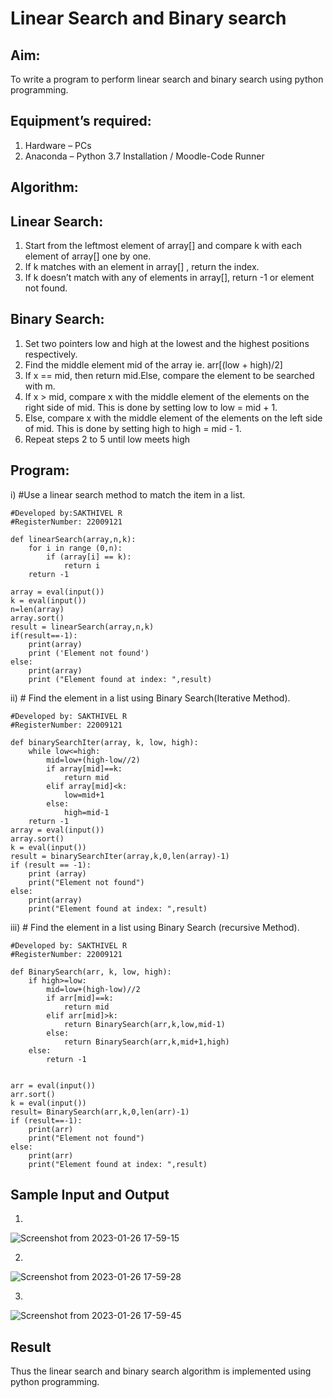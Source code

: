 # Linear Search and Binary search
## Aim:
To write a program to perform linear search and binary search using python programming.
## Equipment’s required:
1.	Hardware – PCs
2.	Anaconda – Python 3.7 Installation / Moodle-Code Runner
## Algorithm:
## Linear Search:
1.	Start from the leftmost element of array[] and compare k with each element of array[] one by one.
2.	If k matches with an element in array[] , return the index.
3.	If k doesn’t match with any of elements in array[], return -1 or element not found.
## Binary Search:
1.	Set two pointers low and high at the lowest and the highest positions respectively.
2.	Find the middle element mid of the array ie. arr[(low + high)/2]
3.	If x == mid, then return mid.Else, compare the element to be searched with m.
4.	If x > mid, compare x with the middle element of the elements on the right side of mid. This is done by setting low to low = mid + 1.
5.	Else, compare x with the middle element of the elements on the left side of mid. This is done by setting high to high = mid - 1.
6.	Repeat steps 2 to 5 until low meets high
## Program:
i)	#Use a linear search method to match the item in a list.
```
#Developed by:SAKTHIVEL R
#RegisterNumber: 22009121

def linearSearch(array,n,k):
    for i in range (0,n):
        if (array[i] == k):
            return i
    return -1
    
array = eval(input())
k = eval(input()) 
n=len(array)
array.sort()
result = linearSearch(array,n,k)
if(result==-1):
    print(array)
    print ('Element not found')
else:
    print(array)
    print ("Element found at index: ",result)
```
ii)	# Find the element in a list using Binary Search(Iterative Method).
```
#Developed by: SAKTHIVEL R
#RegisterNumber: 22009121

def binarySearchIter(array, k, low, high):
    while low<=high:
        mid=low+(high-low//2)
        if array[mid]==k:
            return mid
        elif array[mid]<k:
            low=mid+1
        else:
            high=mid-1
    return -1
array = eval(input())
array.sort()
k = eval(input())
result = binarySearchIter(array,k,0,len(array)-1)
if (result == -1):
    print (array)
    print("Element not found")
else:
    print(array)
    print("Element found at index: ",result)
```
iii)	# Find the element in a list using Binary Search (recursive Method).
```
#Developed by: SAKTHIVEL R
#RegisterNumber: 22009121

def BinarySearch(arr, k, low, high):
    if high>=low:
        mid=low+(high-low)//2
        if arr[mid]==k:
            return mid
        elif arr[mid]>k:
            return BinarySearch(arr,k,low,mid-1)
        else:
            return BinarySearch(arr,k,mid+1,high)
    else:
        return -1
    
     
arr = eval(input())
arr.sort()
k = eval(input()) 
result= BinarySearch(arr,k,0,len(arr)-1)
if (result==-1):
    print(arr)
    print("Element not found")
else:
    print(arr)
    print("Element found at index: ",result)
```
## Sample Input and Output
1)
![Screenshot from 2023-01-26 17-59-15](https://user-images.githubusercontent.com/120550359/214836050-540b7f7a-1126-4f11-9f09-286b6915bef8.png)

2)
![Screenshot from 2023-01-26 17-59-28](https://user-images.githubusercontent.com/120550359/214836161-b1db0413-eb67-4ebd-b39c-094147ffc84d.png)

3)

![Screenshot from 2023-01-26 17-59-45](https://user-images.githubusercontent.com/120550359/214836242-9583807f-02cb-40ff-a23b-33ebb9e83b5b.png)



## Result
Thus the linear search and binary search algorithm is implemented using python programming.
